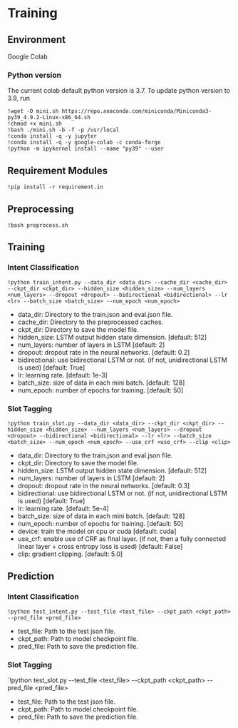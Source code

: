 # Training

## Environment
Google Colab

### Python version
The current colab default python version is 3.7.
To update python version to 3.9, run
```
!wget -O mini.sh https://repo.anaconda.com/miniconda/Miniconda3-py39_4.9.2-Linux-x86_64.sh
!chmod +x mini.sh
!bash ./mini.sh -b -f -p /usr/local
!conda install -q -y jupyter
!conda install -q -y google-colab -c conda-forge
!python -m ipykernel install --name "py39" --user
```

## Requirement Modules
`!pip install -r requirement.in`

## Preprocessing
`!bash preprocess.sh`

## Training
### Intent Classification
`!python train_intent.py --data_dir <data_dir> --cache_dir <cache_dir> --ckpt_dir <ckpt_dir> --hidden_size <hidden_size> --num_layers <num_layers> --dropout <dropout> --bidirectional <bidirectional> --lr <lr> --batch_size <batch_size> --num_epoch <num_epoch>`

- data_dir: Directory to the train.json and eval.json file.
- cache_dir: Directory to the preprocessed caches.
- ckpt_dir: Directory to save the model file.
- hidden_size: LSTM output hidden state dimension. [default: 512]
- num_layers: number of layers in LSTM [default: 2]
- dropout: dropout rate in the neural networks. [default: 0.2]
- bidirectional: use bidirectional LSTM or not. (if not, unidirectional LSTM is used) [default: True]
- lr: learning rate. [default: 1e-3]
- batch_size: size of data in each mini batch. [default: 128]
- num_epoch: number of epochs for training. [default: 50]


### Slot Tagging
`!python train_slot.py --data_dir <data_dir> --ckpt_dir <ckpt_dir> --hidden_size <hidden_size> --num_layers <num_layers> --dropout <dropout> --bidirectional <bidirectional> --lr <lr> --batch_size <batch_size> --num_epoch <num_epoch> --use_crf <use_crf> --clip <clip>`

- data_dir: Directory to the train.json and eval.json file.
- ckpt_dir: Directory to save the model file.
- hidden_size: LSTM output hidden state dimension. [default: 512]
- num_layers: number of layers in LSTM [default: 2]
- dropout: dropout rate in the neural networks. [default: 0.3]
- bidirectional: use bidirectional LSTM or not. (if not, unidirectional LSTM is used) [default: True]
- lr: learning rate. [default: 5e-4]
- batch_size: size of data in each mini batch. [default: 128]
- num_epoch: number of epochs for training. [default: 50]
- device: train the model on cpu or cuda [default: cuda]
- use_crf: enable use of CRF as final layer. (if not, then a fully connected linear layer + cross entropy loss is used) [default: False]
- clip: gradient clipping. [default: 5.0]

## Prediction
### Intent Classification
`!python test_intent.py --test_file <test_file> --ckpt_path <ckpt_path> --pred_file <pred_file>`

- test_file: Path to the test json file.
- ckpt_path: Path to model checkpoint file.
- pred_file: Path to save the prediction file.

### Slot Tagging
`!python test_slot.py --test_file <test_file> --ckpt_path <ckpt_path> --pred_file <pred_file>

- test_file: Path to the test json file.
- ckpt_path: Path to model checkpoint file.
- pred_file: Path to save the prediction file.